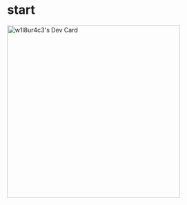 # start

<a href="https://app.daily.dev/w1l8ur4c3"><img src="https://api.daily.dev/devcards/629497e2f4584fe99565abfc48996fdb.png?r=mu2" width="400" alt="w1l8ur4c3's Dev Card"/></a>
